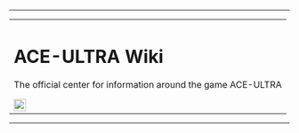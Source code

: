 
---

<table><tr><td>
  
# ACE-ULTRA Wiki

The official center for information around the game ACE-ULTRA


<img height=22 src="https://github.com/ReRand/ACE-ULTRA/actions/workflows/publish-wiki.yml/badge.svg" alt="if this shows up something's wrong with the workflow">

</td></tr></table>

---